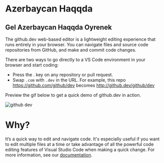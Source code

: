 <!DOCTYPE html>
<html lang="en"
<head>
    <meta charset="UTF-8"
    <meta name="viewport" content="width=device-width, initial-scale=1.0">
    <title>Huseyn Axundov / Azerbaycan Haqqda</title>
</head
<body>
<h1>Azerbaycan Haqqda</h1>
<h2>Gel Azerbaycan Haqqda Oyrenek</h2
Huseyn Axundov
</body
</html>

The github.dev web-based editor is a lightweight editing experience that runs entirely in your browser. You can navigate files and source code repositories from GitHub, and make and commit code changes.

There are two ways to go directly to a VS Code environment in your browser and start coding:

* Press the . key on any repository or pull request.
* Swap `.com` with `.dev` in the URL. For example, this repo https://github.com/github/dev becomes http://github.dev/github/dev

Preview the gif below to get a quick demo of github.dev in action.

![github dev](https://user-images.githubusercontent.com/856858/130119109-4769f2d7-9027-4bc4-a38c-10f297499e8f.gif)

# Why?
It’s a quick way to edit and navigate code. It's especially useful if you want to edit multiple files at a time or take advantage of all the powerful code editing features of Visual Studio Code when making a quick change. For more information, see our [documentation](https://github.co/codespaces-editor-help).
